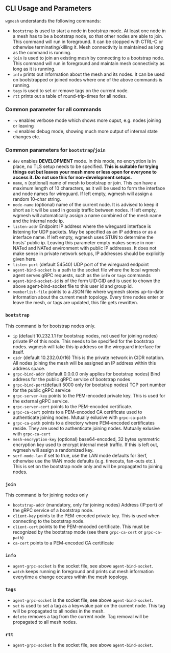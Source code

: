
## CLI Usage and Parameters

`wgmesh` understands the following commands:

* `bootstrap` is used to start a node in bootstrap mode. At least one node in a mesh has to be a bootstrap node, so that other nodes are able to join. This command will run in foreground. It can be stopped with CTRL-C or otherwise terminating/killing it. Mesh connectivity is maintained as long as the command is running.
* `join` is used to join an existing mesh by connecting to a bootstrap node. This command will run in foreground and maintain mesh connectivity as long as it is running. 
* `info` prints out information about the mesh and its nodes. It can be used on bootstrapped or joined nodes where one of the above commands is running.
* `tags` is used to set or remove tags on the current node.
* `rtt` prints out a table of round-trip-times for all nodes.

### Common parameter for all commands

* `-v` enables verbose mode which shows more ouput, e.g. nodes joining or leaving
* `-d` enables debug mode, showing much more output of internal state changes etc.

### Common parameters for `bootstrap`/`join`

* `dev` enables **DEVELOPMENT** mode. In this mode, no encryption is in place, no TLS setup needs to be specified. **This is suitable for trying things out but leaves your mesh more or less open for everyone to access it. Do not use this for non-development setups.**
* `name`, `n` (optional) name of mesh to bootstrap or join. This can have a maximum length of 10 characters, as it will be used to form the interface and node names for wireguard. If left empty, wgmesh will assign a random 10-char string.
* `node-name` (optional) name of the current node. It is advised to keep it short as it will be used in gossip traffic between nodes. If left empty, wgmesh will automatically assign a name combined of the mesh name and the internal node ip.
* `listen-addr` Endpoint IP address where the wireguard interface is listening for UDP packets. May be specified as an IP address or as a interface name. If left empty, wgmesh uses STUN to determine the hosts' public ip. Leaving this parameter empty makes sense in non-NATed and NATed environment with public IP addresses. It does not make sense in private network setups, IP addresses should be explicitly given here.
* `listen-port` (default 54540) UDP port of the wireguard endpoint
* `agent-bind-socket` is a path to the socket file where the local wgmesh agent serves gRPC requests, such as the `info` or `tags` commands
* `agent-bind-socket-id` is of the form UID:GID and is used to chown the above agent-bind-socket file to this user id and group id. 
* `memberlist-file` points to a JSON file where wgmesh stores up-to-date information about the current mesh topology. Every time nodes enter or leave the mesh, or tags are updated, this file gets rewritten.

### `bootstrap`

This command is for bootstrap nodes only.

* `ip` (default 10.232.1.1 for bootstrap nodes, not used for joining nodes) private IP of this node. This needs to be specified for the bootstrap nodes. wgmesh will take this ip address on the wireguard interface for itself.
* `cidr` (default 10.232.0.0/16) This is the private network in CIDR notation. All nodes joining the mesh will be assigned an IP address within this address space.
* `grpc-bind-addr` (default 0.0.0.0 only applies for bootstrap nodes) Bind address for the public gRPC service of bootstrap nodes
* `grpc-bind-port`(default 5000 only for bootstrap nodes) TCP port number for the public gRPC service
* `grpc-server-key` points to the PEM-encoded private key. This is used for the external gRPC service.
* `grpc-server-cert` points to the PEM-encoded certificate.
* `grpc-ca-cert` points to a PEM-encoded CA certificate used to authenticate joining nodes. Mutually exlusive with `grpc-ca-path`
* `grpc-ca-path` points to a directory where PEM-encoded certificates reside. They are used to authenticate joining nodes. Mutually exlusive with `grpc-ca-cert`
* `mesh-encryption-key` (optional) base64-encoded, 32 bytes symmetric encryption key used to encrypt internal mesh traffic. If this is left out, wgmesh will assign a randomized key. 
* `serf-mode-lan` if set to true, use the LAN mode defaults for Serf, otherwise use the WAN mode defaults (e.g. timeouts, fan-outs etc.). This is set on the bootstrap node only and will be propagated to joining nodes.

### `join`

This command is for joining nodes only

* `bootstrap-addr` (mandatory, only for joining nodes) Address (IP:port) of the gRPC service of a bootstrap node. 
* `client-key` points to the PEM-encoded private key. This is used when connecting to the bootstrap node. 
* `client-cert` points to the PEM-encoded certificate. This must be recognized by the bootstrap mode (see there `grpc-ca-cert` or  `grpc-ca-path`)
* `ca-cert` points to a PEM-encoded CA certificate 

### `info`

* `agent-grpc-socket` is the socket file, see above `agent-bind-socket`.
* `watch` keeps running in foreground and prints out mesh information everytime a change occures within the mesh topology.

### `tags`

* `agent-grpc-socket` is the socket file, see above `agent-bind-socket`.
* `set` is used to set a tag as a key=value pair on the current node. This tag will be propagated to all nodes in the mesh.
* `delete` removes a tag from the current node. Tag removal will be propagated to all mesh nodes.

### `rtt`

* `agent-grpc-socket` is the socket file, see above `agent-bind-socket`.

